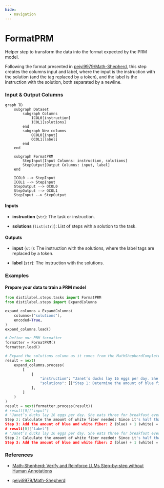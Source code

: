 ```yaml
---
hide:
  - navigation
---
```

# FormatPRM

Helper step to transform the data into the format expected by the PRM model.



Following the format presented in [peiyi9979/Math-Shepherd](https://huggingface.co/datasets/peiyi9979/Math-Shepherd?row=0),
    this step creates the columns input and label, where the input is the instruction
    with the solution (and the tag replaced by a token), and the label is the instruction
    with the solution, both separated by a newline.








### Input & Output Columns

``` mermaid
graph TD
	subgraph Dataset
		subgraph Columns
			ICOL0[instruction]
			ICOL1[solutions]
		end
		subgraph New columns
			OCOL0[input]
			OCOL1[label]
		end
	end

	subgraph FormatPRM
		StepInput[Input Columns: instruction, solutions]
		StepOutput[Output Columns: input, label]
	end

	ICOL0 --> StepInput
	ICOL1 --> StepInput
	StepOutput --> OCOL0
	StepOutput --> OCOL1
	StepInput --> StepOutput

```


#### Inputs


- **instruction** (`str`): The task or instruction.

- **solutions** (`list[str]`): List of steps with a solution to the task.




#### Outputs


- **input** (`str`): The instruction with the solutions, where the label tags  are replaced by a token.

- **label** (`str`): The instruction with the solutions.





### Examples


#### Prepare your data to train a PRM model
```python
from distilabel.steps.tasks import FormatPRM
from distilabel.steps import ExpandColumns

expand_columns = ExpandColumns(
    columns=["solutions"],
    encoded=True,
)
expand_columns.load()

# Define our PRM formatter
formatter = FormatPRM()
formatter.load()

# Expand the solutions column as it comes from the MathShepherdCompleter
result = next(
    expand_columns.process(
        [
            {
                "instruction": "Janet’s ducks lay 16 eggs per day. She eats three for breakfast every morning and bakes muffins for her friends every day with four. She sells the remainder at the farmers' market daily for $2 per fresh duck egg. How much in dollars does she make every day at the farmers' market?",
                "solutions": [["Step 1: Determine the amount of blue fiber needed: 2 bolts of blue fiber are required. +", "Step 2: Calculate the amount of white fiber needed: Since it's half that much, we can divide 2 by 2: 2 / 2 = <<2/2=1>>1 bolt of white fiber. +", "Step 3: Add the amount of blue and white fiber: 2 (blue) + 1 (white) = <<2+1=3>>3 bolts of fiber in total. The answer is: 3 +"], ["Step 1: Determine the amount of blue fiber needed: 2 bolts of blue fiber are required. +", "Step 2: Calculate the amount of white fiber needed: Since it's half that much, we can multiply 2 by 0.5 (which is the same as dividing by 2): 2 * 0.5 = <<2*0.5=1>>1 bolt of white fiber. +", "Step 3: Add the amount of blue and white fiber: 2 (blue) + 1 (white) = <<2+1=3>>3 bolts of fiber in total. The answer is: 3 +"], ["Step 1: Determine the amount of blue fiber needed: 2 bolts of blue fiber are required. +", "Step 2: Calculate the amount of white fiber needed: Since it's half that much, we can multiply 2 by 0.5 (which is the same as dividing by 2): 2 * 0.5 = <<2*0.5=1>>1 bolt of white fiber. +", "Step 3: Add the amount of blue and white fiber: 2 (blue) + 1 (white) = <<2+1=3>>3 bolts of fiber in total. The answer is: 3 +"], ["Step 1: Determine the amount of blue fiber needed: 2 bolts of blue fiber are required. +", "Step 2: Calculate the amount of white fiber needed: Since it's half that much, we can multiply 2 by 0.5 (which is the same as dividing by 2): 2 * 0.5 = <<2*0.5=1>>1 bolt of white fiber. +", "Step 3: Add the amount of blue and white fiber: 2 (blue) + 1 (white) = <<2+1=3>>3 bolts of fiber in total. The answer is: 3 +"], ["Step 1: Determine the amount of blue fiber needed: 2 bolts of blue fiber are required. +", "Step 2: Calculate the amount of white fiber needed: Since it's half that much, we can divide 2 by 2: 2 / 2 = <<2/2=1>>1 bolt of white fiber. +", "Step 3: Add the amount of blue and white fiber: 2 (blue) + 1 (white) = <<2+1=3>>3 bolts of fiber in total. The answer is: 3 +"]]
            },
        ]
    )
)
result = next(formatter.process(result))
# result[0]["input"]
# "Janet’s ducks lay 16 eggs per day. She eats three for breakfast every morning and bakes muffins for her friends every day with four. She sells the remainder at the farmers' market daily for $2 per fresh duck egg. How much in dollars does she make every day at the farmers' market? Step 1: Determine the amount of blue fiber needed: 2 bolts of blue fiber are required. ки
Step 2: Calculate the amount of white fiber needed: Since it's half that much, we can divide 2 by 2: 2 / 2 = <<2/2=1>>1 bolt of white fiber. ки
Step 3: Add the amount of blue and white fiber: 2 (blue) + 1 (white) = <<2+1=3>>3 bolts of fiber in total. The answer is: 3 ки"
# result[0]["label"]
# "Janet’s ducks lay 16 eggs per day. She eats three for breakfast every morning and bakes muffins for her friends every day with four. She sells the remainder at the farmers' market daily for $2 per fresh duck egg. How much in dollars does she make every day at the farmers' market? Step 1: Determine the amount of blue fiber needed: 2 bolts of blue fiber are required. +
Step 2: Calculate the amount of white fiber needed: Since it's half that much, we can divide 2 by 2: 2 / 2 = <<2/2=1>>1 bolt of white fiber. +
Step 3: Add the amount of blue and white fiber: 2 (blue) + 1 (white) = <<2+1=3>>3 bolts of fiber in total. The answer is: 3 +"
```




### References

- [Math-Shepherd: Verify and Reinforce LLMs Step-by-step without Human Annotations](https://arxiv.org/abs/2312.08935)

- [peiyi9979/Math-Shepherd](https://huggingface.co/datasets/peiyi9979/Math-Shepherd?row=0)



